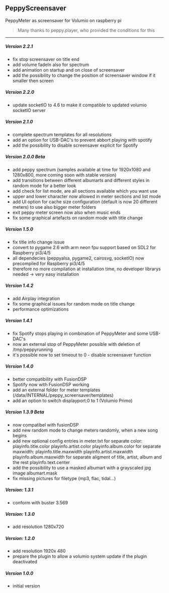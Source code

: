## PeppyScreensaver
PeppyMeter as screensaver for Volumio on raspberry pi
>Many thanks to peppy.player, who provided the conditions for this

-----
##### Version 2.2.1
* fix stop screensaver on title end
* add volume fadeIn also for spectrum
* add animation on startup and on close of screensaver
* add the possibility to change the position of screensaver window if it smaller then screen

##### Version 2.2.0
* update socketIO to 4.6 to make it compatible to updated volumio socketIO server

##### Version 2.1.0
* complete spectrum templates for all resolutions
* add an option for USB-DAC's to prevent abbort playing with spotify
* add the possibility to disable screensaver explicit for Spotify
 
##### Version 2.0.0 Beta
* add peppy spectrum (samples available at time for 1920x1080 and 1280x800, more coming soon with stable version)
* add transitions between different albumarts and different styles in random mode for a better look
* add check for list mode, are all sections available which you want use
* upper and lower character now allowed in meter sections and list mode
* add UI option for cache size configuration (default is now 20 different meters) to use also bigger meter folders
* exit peppy meter screen now also when music ends
* fix some graphical artefacts on random mode with title change

##### Version 1.5.0
* fix title info change issue
* convert to pygame 2.6 with arm neon fpu support based on SDL2 for Raspberry pi3/4/5
* all dependecies (peppyalsa, pygame2, cairosvg, socketIO) now precompiled for Raspberry pi3/4/5 
* therefore no more compilation at installation time, no developer librarys needed -> very easy installation 

##### Version 1.4.2
* add Airplay integration
* fix some graphical issues for random mode on title change
* performance optimizations

##### Version 1.4.1
* fix Spotify stops playing in combination of PeppyMeter and some USB-DAC's
* now an external stop of PeppyMeter possible with deletion of /tmp/peppyrunning
* it's possible now to set timeout to 0 - disable screensaver function
  
##### Version 1.4.0
* better compatibility with FusionDSP
* Spotify now with FusionDSP working
* add an external folder for meter templates (/data/INTERNAL/peppy_screensaver/templates)
* add an option to switch displayport:0 to 1 (Volumio Primo)

##### Version 1.3.9 Beta
* now compatibel with fusionDSP
* add new random mode to change meters randomly, when a new song begins
* add new optional config entries in meter.txt
   for separate color:
	playinfo.title.color
	playinfo.artist.color
	playinfo.album.color
   for separate maxwidth:
	playinfo.title.maxwidth
	playinfo.artist.maxwidth
	playinfo.album.maxwidth
   for separate aligment of title, artist, album and the rest
	playinfo.text.center
* add the possibility to use a masked albumart with a grayscaled jpg image
	albumart.mask
* fix missing pictures for filetype (mp3, flac, tidal...)
 
##### Version: 1.3.1

* conform with buster 3.569

##### Version: 1.3.0

* add resolution 1280x720

##### Version: 1.2.0

* add resolution 1920x 480
* prepare the plugin to allow a volumio system update if the plugin deactivated

##### Version 1.0.0

* initial version

 
